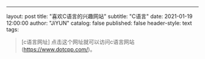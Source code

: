 ---
layout:     post
title:      "喜欢C语言的兴趣网站"
subtitle:   "C语言"
date:       2021-01-19 12:00:00
author:     "JiYUN"
catalog: false
published: false
header-style: text
tags:
  
> [c语言网址] 点击这个网址就可以访问c语言网站(https://www.dotcpp.com/)。
> 

> 




